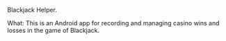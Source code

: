 Blackjack Helper.

What:
This is an Android app for recording and managing casino wins and losses in the game of Blackjack.
